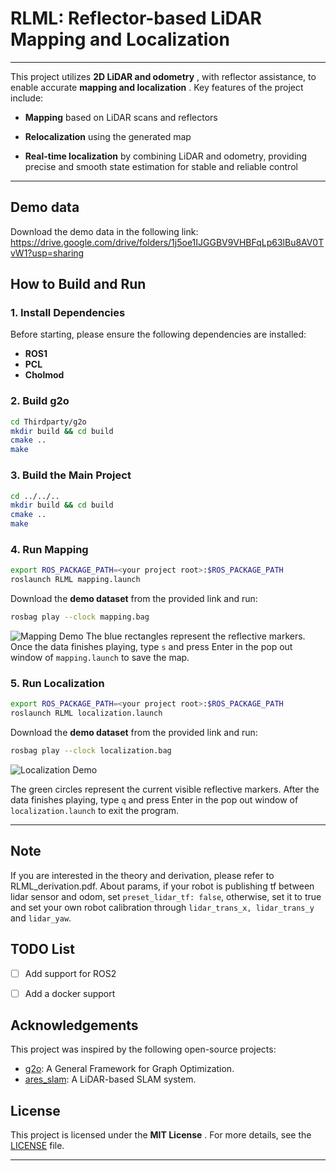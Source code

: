 # RLML: Reflector-based LiDAR Mapping and Localization

---

This project utilizes **2D LiDAR and odometry** , with reflector assistance, to enable accurate **mapping and localization** .
Key features of the project include:
- **Mapping**  based on LiDAR scans and reflectors

- **Relocalization**  using the generated map

- **Real-time localization**  by combining LiDAR and odometry, providing precise and smooth state estimation for stable and reliable control


---
## Demo data
Download the demo data in the following link:
https://drive.google.com/drive/folders/1j5oe1IJGGBV9VHBFqLp63lBu8AV0TvW1?usp=sharing

## How to Build and Run

### 1. Install Dependencies
Before starting, please ensure the following dependencies are installed:
- **ROS1**
- **PCL**
- **Cholmod**

### 2. Build g2o
```bash
cd Thirdparty/g2o
mkdir build && cd build
cmake ..
make
```

### 3. Build the Main Project


```bash
cd ../../..
mkdir build && cd build
cmake ..
make
```
### 4. Run Mapping


```bash
export ROS_PACKAGE_PATH=<your project root>:$ROS_PACKAGE_PATH
roslaunch RLML mapping.launch
```
Download the **demo dataset**  from the provided link and run:

```bash
rosbag play --clock mapping.bag
```
![Mapping Demo](pics/mapping.gif)
The blue rectangles represent the reflective markers. Once the data finishes playing, type `s`  and press Enter in the pop out window of `mapping.launch` to save the map.


### 5. Run Localization


```bash
export ROS_PACKAGE_PATH=<your project root>:$ROS_PACKAGE_PATH
roslaunch RLML localization.launch
```
Download the **demo dataset**  from the provided link and run:

```bash
rosbag play --clock localization.bag
```
![Localization Demo](pics/localization.gif)

The green circles represent the current visible reflective markers. After the data finishes playing, type `q`  and press Enter in the pop out window of  `localization.launch` to exit the program.

---

## Note

If you are interested in the theory and derivation, please refer to RLML_derivation.pdf.
About params, if your robot is publishing tf between lidar sensor and odom, set `preset_lidar_tf: false`, otherwise, set it to true and set your own robot calibration through
`lidar_trans_x, lidar_trans_y` and `lidar_yaw`.

## TODO List

- [ ] Add support for ROS2
- [ ] Add a docker support


## Acknowledgements

This project was inspired by the following open-source projects:

- [g2o](https://github.com/RainerKuemmerle/g2o): A General Framework for Graph Optimization.
- [ares_slam](https://github.com/ningwang1028/ares_slam): A LiDAR-based SLAM system.

## License
This project is licensed under the **MIT License** .
For more details, see the [LICENSE]()  file.

---

